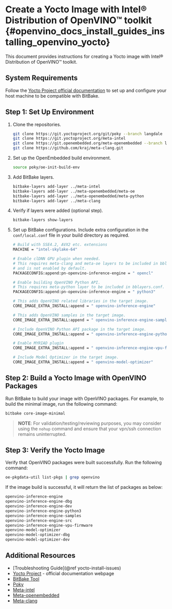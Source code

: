 # Create a Yocto Image with Intel® Distribution of OpenVINO™ toolkit {#openvino_docs_install_guides_installing_openvino_yocto}

This document provides instructions for creating a Yocto image with Intel® Distribution of OpenVINO™ toolkit.

## System Requirements

Follow the [Yocto Project official documentation](https://docs.yoctoproject.org/brief-yoctoprojectqs/index.html#compatible-linux-distribution) to set up and configure your host machine to be compatible with BitBake.

## Step 1: Set Up Environment

1. Clone the repositories.
   ```sh
   git clone https://git.yoctoproject.org/git/poky --branch langdale
   git clone https://git.yoctoproject.org/meta-intel
   git clone https://git.openembedded.org/meta-openembedded --branch langdale
   git clone https://github.com/kraj/meta-clang.git
   ```

2. Set up the OpenEmbedded build environment.
   ```sh
   source poky/oe-init-build-env
   ```

3. Add BitBake layers.
   ```sh
   bitbake-layers add-layer ../meta-intel
   bitbake-layers add-layer ../meta-openembedded/meta-oe
   bitbake-layers add-layer ../meta-openembedded/meta-python
   bitbake-layers add-layer ../meta-clang
   ```

4. Verify if layers were added (optional step).
   ```sh
   bitbake-layers show-layers
   ```

5. Set up BitBake configurations.
   Include extra configuration in the `conf/local.conf` file in your build directory as required.
   ```sh
   # Build with SSE4.2, AVX2 etc. extensions
   MACHINE = "intel-skylake-64"

   # Enable clDNN GPU plugin when needed.
   # This requires meta-clang and meta-oe layers to be included in bblayers.conf
   # and is not enabled by default.
   PACKAGECONFIG:append:pn-openvino-inference-engine = " opencl"

   # Enable building OpenVINO Python API.
   # This requires meta-python layer to be included in bblayers.conf.
   PACKAGECONFIG:append:pn-openvino-inference-engine = " python3"

   # This adds OpenVINO related libraries in the target image.
   CORE_IMAGE_EXTRA_INSTALL:append = " openvino-inference-engine"

   # This adds OpenVINO samples in the target image.
   CORE_IMAGE_EXTRA_INSTALL:append = " openvino-inference-engine-samples"

   # Include OpenVINO Python API package in the target image.
   CORE_IMAGE_EXTRA_INSTALL:append = " openvino-inference-engine-python3"

   # Enable MYRIAD plugin
   CORE_IMAGE_EXTRA_INSTALL:append = " openvino-inference-engine-vpu-firmware"

   # Include Model Optimizer in the target image.
   CORE_IMAGE_EXTRA_INSTALL:append = " openvino-model-optimizer"
   ```

## Step 2: Build a Yocto Image with OpenVINO Packages

Run BitBake to build your image with OpenVINO packages. For example, to build the minimal image, run the following command:
```sh
bitbake core-image-minimal
```

> **NOTE**: For validation/testing/reviewing purposes, you may consider using the `nohup` command and ensure that your vpn/ssh connection remains uninterrupted.

## Step 3: Verify the Yocto Image

Verify that OpenVINO packages were built successfully. Run the following command:
```sh
oe-pkgdata-util list-pkgs | grep openvino
```

If the image build is successful, it will return the list of packages as below:
```sh
openvino-inference-engine
openvino-inference-engine-dbg
openvino-inference-engine-dev
openvino-inference-engine-python3
openvino-inference-engine-samples
openvino-inference-engine-src
openvino-inference-engine-vpu-firmware
openvino-model-optimizer
openvino-model-optimizer-dbg
openvino-model-optimizer-dev
```

## Additional Resources

- [Troubleshooting Guide](@ref yocto-install-issues)
- [Yocto Project](https://docs.yoctoproject.org/) - official documentation webpage
- [BitBake Tool](https://docs.yoctoproject.org/bitbake/)
- [Poky](https://git.yoctoproject.org/poky)
- [Meta-intel](https://git.yoctoproject.org/meta-intel/tree/README)
- [Meta-openembedded](http://cgit.openembedded.org/meta-openembedded/tree/README)
- [Meta-clang](https://github.com/kraj/meta-clang/tree/master/#readme)
